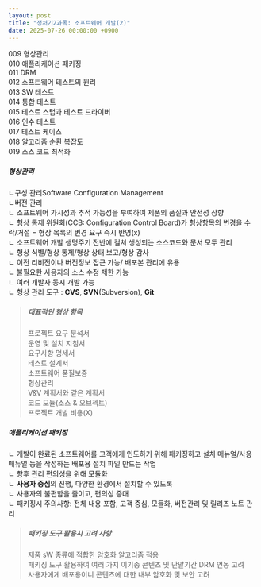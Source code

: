 ```yaml
---
layout: post 
title: "정처기2과목: 소프트웨어 개발(2)"
date: 2025-07-26 00:00:00 +0900
---
```


009 형상관리<br/>
010 애플리케이션 패키징<br/>
011 DRM<br/>
012 소프트웨어 테스트의 원리<br/>
013 SW 테스트<br/>
014 통합 테스트<br/>
015 테스트 스텁과 테스트 드라이버<br/>
016 인수 테스트 <br/>
017 테스트 케이스 <br/>
018 알고리즘 순환 복잡도<br/>
019 소스 코드 최적화<br/> 

##### 형상관리
ㄴ구성 관리Software Configuration Management<br/> 
ㄴ버전 관리<br/> 
ㄴ 소프트웨어 가시성과 추적 가능성을 부여하여 제품의 품질과 안전성 상향<br/> 
ㄴ 형상 통제 위원회(CCB: Configuration Control Board)가 형상항목의 변경을 수락/거절 = 형상 목록의 변경 요구 즉시 반영(x)<br/> 
ㄴ 소프트웨어 개발 생명주기 전반에 걸쳐 생성되는 소스코드와 문서 모두 관리<br/> 
ㄴ 형상 식별/형상 통제/형상 상태 보고/형상 감사<br/> 
ㄴ 이전 리비전이나 버전정보 접근 가능/ 배포본 관리에 유용<br/> 
ㄴ 불필요한 사용자의 소스 수정 제한 가능<br/> 
ㄴ 여러 개발자 동시 개발 가능<br/> 
ㄴ 형상 관리 도구 : **CVS**, **SVN**(Subversion), **Git**<br/> 

> ##### 대표적인 형상 항목<br/>
> 프로젝트 요구 분석서<br/>
> 운영 및 설치 지침서<br/>
> 요구사항 명세서<br/>
> 테스트 설계서<br/>
> 소프트웨어 품질보증<br/>
> 형상관리<br/>
> V&V 계획서와 같은 계획서<br/>
> 코드 모듈(소스 & 오브젝트)<br/>
> 프로젝트 개발 비용(X)<br/>

##### 애플리케이션 패키징
ㄴ 개발이 완료된 소프트웨어를 고객에게 인도하기 위해 패키징하고 설치 매뉴얼/사용 매뉴얼 등을 작성하는 배포용 설치 파일 만드는 작업<br/>
ㄴ 향후 관리 편의성을 위해 모듈화<br/>
ㄴ **사용자 중심**의 진행, 다양한 환경에서 설치할 수 있도록<br/>
ㄴ 사용자의 불편함을 줄이고, 편의성 증대 <br/>
ㄴ 패키징시 주의사항: 전체 내용 포함, 고객 중심, 모듈화, 버전관리 및 릴리즈 노트 관리 <br/>

> ##### 패키징 도구 활용시 고려 사항
> 제품 sW 종류에 적합한 암호화 알고리즘 적용<br/>
> 패키징 도구 활용하여 여러 가지 이기종 콘텐츠 및 단말기간 DRM 연동 고려<br/>
> 사용자에게 배포용이니 콘텐츠에 대한 내부 암호화 및 보안 고려<br/>



